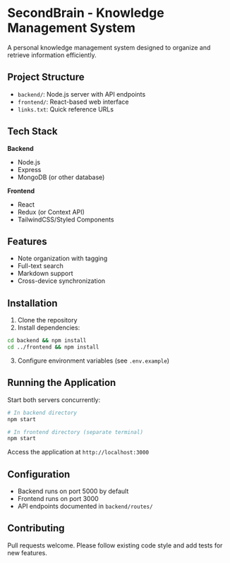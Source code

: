 # SecondBrain - Knowledge Management System

A personal knowledge management system designed to organize and retrieve information efficiently.

## Project Structure

- `backend/`: Node.js server with API endpoints
- `frontend/`: React-based web interface
- `links.txt`: Quick reference URLs

## Tech Stack

**Backend**
- Node.js
- Express
- MongoDB (or other database)

**Frontend**
- React
- Redux (or Context API)
- TailwindCSS/Styled Components

## Features

- Note organization with tagging
- Full-text search
- Markdown support
- Cross-device synchronization

## Installation

1. Clone the repository
2. Install dependencies:
```bash
cd backend && npm install
cd ../frontend && npm install
```
3. Configure environment variables (see `.env.example`)

## Running the Application

Start both servers concurrently:
```bash
# In backend directory
npm start

# In frontend directory (separate terminal)
npm start
```

Access the application at `http://localhost:3000`

## Configuration

- Backend runs on port 5000 by default
- Frontend runs on port 3000
- API endpoints documented in `backend/routes/`

## Contributing

Pull requests welcome. Please follow existing code style and add tests for new features.
